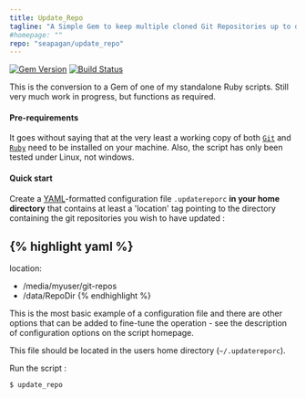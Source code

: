 ```yaml
---
title: Update_Repo
tagline: "A Simple Gem to keep multiple cloned Git Repositories up to date"
#homepage: ""
repo: "seapagan/update_repo"
---
```


[![Gem Version](https://badge.fury.io/rb/update_repo.svg)](https://badge.fury.io/rb/update_repo) [![Build Status](https://travis-ci.org/seapagan/update_repo.svg?branch=master)](https://travis-ci.org/seapagan/update_repo)

This is the conversion to a Gem of one of my standalone Ruby scripts. Still very much work in progress, but functions as required.

#### Pre-requirements

It goes without saying that at the very least a working copy of both [`Git`][git] and [`Ruby`][ruby] need to be installed on your machine. Also, the script has only been tested under Linux, not windows.

[git]: http://git-scm.com
[ruby]: http://www.ruby-lang.org

#### Quick start
Create a [YAML](http://yaml.org/)-formatted configuration file `.updatereporc` **in your home directory** that contains at least a 'location' tag pointing to the directory containing the git repositories you wish to have updated :

{% highlight yaml %}
---
location:
- /media/myuser/git-repos
- /data/RepoDir
{% endhighlight %}

This is the most basic example of a configuration file and there are other options that can be added to fine-tune the operation - see the description of configuration options on the script homepage.

This file should be located in the users home directory (`~/.updatereporc`).

Run the script :
```
$ update_repo
```
